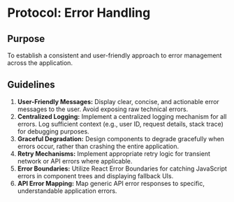 # Protocol: Error Handling

## Purpose
To establish a consistent and user-friendly approach to error management across the application.

## Guidelines
1.  **User-Friendly Messages:** Display clear, concise, and actionable error messages to the user. Avoid exposing raw technical errors.
2.  **Centralized Logging:** Implement a centralized logging mechanism for all errors. Log sufficient context (e.g., user ID, request details, stack trace) for debugging purposes.
3.  **Graceful Degradation:** Design components to degrade gracefully when errors occur, rather than crashing the entire application.
4.  **Retry Mechanisms:** Implement appropriate retry logic for transient network or API errors where applicable.
5.  **Error Boundaries:** Utilize React Error Boundaries for catching JavaScript errors in component trees and displaying fallback UIs.
6.  **API Error Mapping:** Map generic API error responses to specific, understandable application errors.
